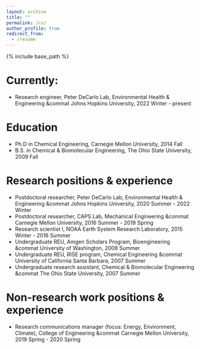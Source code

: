 ```yaml
---
layout: archive
title: ""
permalink: /cv/
author_profile: true
redirect_from:
  - /resume
---
```


{% include base_path %}

Currently: 
====== 
* Research engineer, Peter DeCarlo Lab, Environmental Health &amp; Engineering &commat Johns Hopkins University, 2022 Winter - present

Education 
====== 
* Ph.D in Chemical Engineering, Carnegie Mellon University, 2014 Fall
* B.S. in Chemical &amp; Biomolecular Engineering, The Ohio State University, 2009 Fall

Research positions &amp; experience 
====== 
<!--* Research engineer, Peter DeCarlo Lab, Environmental Health &amp; Engineering &commat Johns Hopkins University, 2022 Winter - present-->
* Postdoctoral researcher, Peter DeCarlo Lab, Environmental Health &amp; Engineering &commat Johns Hopkins University, 2020 Summer - 2022 Winter
* Postdoctoral researcher, CAPS Lab, Mechanical Engineering &commat Carnegie Mellon University, 2016 Summer - 2019 Spring
* Research scientist I, NOAA Earth System Research Laboratory, 2015 Winter - 2016 Summer
* Undergraduate REU, Amgen Scholars Program, Bioengineering &commat University of Washington, 2008 Summer
* Undergraduate REU, RISE program, Chemical Engineering &commat University of California Santa Barbara, 2007 Summer
* Undergraduate research assistant, Chemical &amp; Biomolecular Engineering &commat The Ohio State University, 2007 Summer

Non-research work positions &amp; experience 
====== 
* Research communications manager (focus: Energy, Environment, Climate), College of Engineering &commat Carnegie Mellon University, 2019 Spring - 2020 Spring

<!-- Skills -->
<!-- ====== -->
<!-- * Skill 1 -->
<!-- * Skill 2 -->
<!--   * Sub-skill 2.1 -->
<!--   * Sub-skill 2.2 -->
<!--   * Sub-skill 2.3 -->
<!-- * Skill 3 -->
<!--  -->
<!-- Publications -->
<!-- ====== -->
<!--   <ul>{% for post in site.publications %} -->
<!--     {% include archive-single-cv.html %} -->
<!--   {% endfor %}</ul> -->
<!--    -->
<!-- Talks -->
<!-- ====== -->
<!--   <ul>{% for post in site.talks %} -->
<!--     {% include archive-single-talk-cv.html %} -->
<!--   {% endfor %}</ul> -->
<!--    -->
<!-- Teaching -->
<!-- ====== -->
<!--   <ul>{% for post in site.teaching %} -->
<!--     {% include archive-single-cv.html %} -->
<!--   {% endfor %}</ul> -->
<!--    -->
<!-- Service and leadership -->
<!-- ====== -->
<!-- * Currently signed in to 43 different slack teams -->
